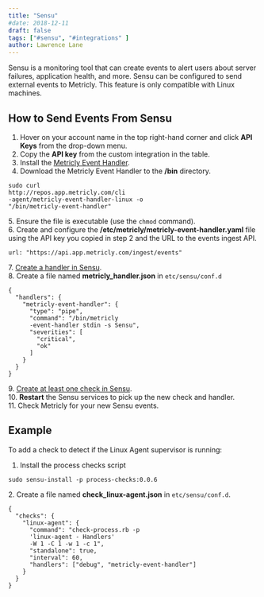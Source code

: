 ```yaml
---
title: "Sensu"
#date: 2018-12-11
draft: false
tags: ["#sensu", "#integrations" ]
author: Lawrence Lane
---
```

Sensu is a monitoring tool that can create events to alert users about server failures, application health, and more. Sensu can be configured to send external events to Metricly. This feature is only compatible with Linux machines.

## How to Send Events From Sensu

1. Hover on your account name in the top right-hand corner and click **API Keys** from the drop-down menu.
2. Copy the **API key** from the custom integration in the table.
3. Install the [Metricly Event Handler](https://github.com/netuitive/netuitive-event-handler).
4. Download the Metricly Event Handler to the **/bin** directory.

```
sudo curl
http://repos.app.metricly.com/cli
-agent/metricly-event-handler-linux -o
"/bin/metricly-event-handler"
```
5\. Ensure the file is executable (use the `chmod` command).  
6. Create and configure the **/etc/metricly/metricly-event-handler.yaml** file using the API key you copied in step 2 and the URL to the events ingest API.

```
url: "https://api.app.metricly.com/ingest/events"
```
7\. [Create a handler in Sensu](https://sensuapp.org/docs/latest/handlers).  
8. Create a file named **metricly_handler.json** in `etc/sensu/conf.d`

```
{
  "handlers": {
    "metricly-event-handler": {
      "type": "pipe",
      "command": "/bin/metricly
      -event-handler stdin -s Sensu",
      "severities": [
        "critical",
        "ok"
      ]
    }
  }
}
```
9\. [Create at least one check in Sensu](https://sensuapp.org/docs/latest/getting-started-with-checks).  
10. **Restart** the Sensu services to pick up the new check and handler.  
11. Check Metricly for your new Sensu events.  


## Example

To add a check to detect if the Linux Agent supervisor is running:

1. Install the process checks script

```
sudo sensu-install -p process-checks:0.0.6
```
2\. Create a file named **check_linux-agent.json** in `etc/sensu/conf.d`.

```
{
  "checks": {
    "linux-agent": {
      "command": "check-process.rb -p
      'linux-agent - Handlers'
      -W 1 -C 1 -w 1 -c 1",
      "standalone": true,
      "interval": 60,
      "handlers": ["debug", "metricly-event-handler"]
    }
  }
}
```
